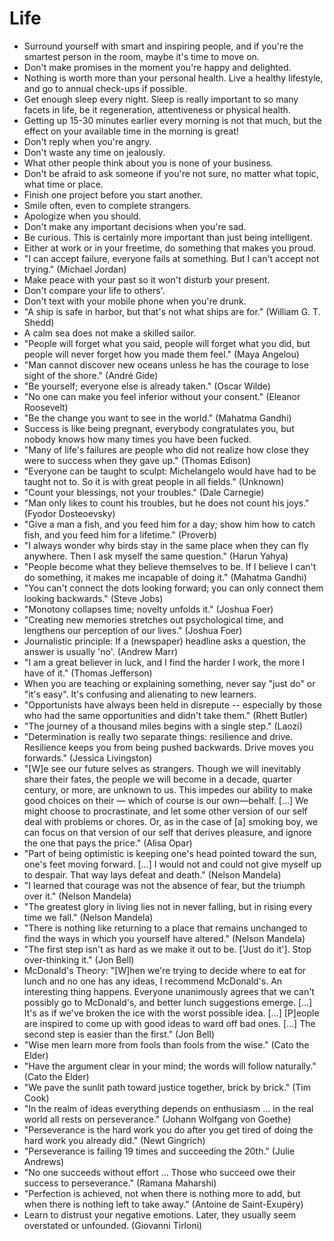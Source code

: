 # Life

 * Surround yourself with smart and inspiring people, and if you're the smartest person in the room, maybe it's time to move on.
 * Don't make promises in the moment you're happy and delighted.
 * Nothing is worth more than your personal health. Live a healthy lifestyle, and go to annual check-ups if possible.
 * Get enough sleep every night. Sleep is really important to so many facets in life, be it regeneration, attentiveness or physical health.
 * Getting up 15-30 minutes earlier every morning is not that much, but the effect on your available time in the morning is great!
 * Don't reply when you're angry.
 * Don't waste any time on jealously.
 * What other people think about you is none of your business.
 * Don't be afraid to ask someone if you're not sure, no matter what topic, what time or place.
 * Finish one project before you start another.
 * Smile often, even to complete strangers.
 * Apologize when you should.
 * Don't make any important decisions when you're sad.
 * Be curious. This is certainly more important than just being intelligent.
 * Either at work or in your freetime, do something that makes you proud.
 * "I can accept failure, everyone fails at something. But I can't accept not trying." (Michael Jordan)
 * Make peace with your past so it won't disturb your present.
 * Don't compare your life to others'.
 * Don't text with your mobile phone when you're drunk.
 * "A ship is safe in harbor, but that's not what ships are for." (William G. T. Shedd)
 * A calm sea does not make a skilled sailor.
 * "People will forget what you said, people will forget what you did, but people will never forget how you made them feel." (Maya Angelou)
 * "Man cannot discover new oceans unless he has the courage to lose sight of the shore." (André Gide)
 * "Be yourself; everyone else is already taken." (Oscar Wilde)
 * "No one can make you feel inferior without your consent." (Eleanor Roosevelt)
 * "Be the change you want to see in the world." (Mahatma Gandhi)
 * Success is like being pregnant, everybody congratulates you, but nobody knows how many times you have been fucked.
 * "Many of life's failures are people who did not realize how close they were to success when they gave up." (Thomas Edison)
 * "Everyone can be taught to sculpt: Michelangelo would have had to be taught not to. So it is with great people in all fields." (Unknown)
 * "Count your blessings, not your troubles." (Dale Carnegie)
 * "Man only likes to count his troubles, but he does not count his joys." (Fyodor Dosteoevsky)
 * "Give a man a fish, and you feed him for a day; show him how to catch fish, and you feed him for a lifetime." (Proverb)
 * "I always wonder why birds stay in the same place when they can fly anywhere. Then I ask myself the same question." (Harun Yahya)
 * "People become what they believe themselves to be. If I believe I can't do something, it makes me incapable of doing it." (Mahatma Gandhi)
 * "You can't connect the dots looking forward; you can only connect them looking backwards." (Steve Jobs)
 * "Monotony collapses time; novelty unfolds it." (Joshua Foer)
 * "Creating new memories stretches out psychological time, and lengthens our perception of our lives." (Joshua Foer)
 * Journalistic principle: If a (newspaper) headline asks a question, the answer is usually 'no'. (Andrew Marr)
 * "I am a great believer in luck, and I find the harder I work, the more I have of it." (Thomas Jefferson)
 * When you are teaching or explaining something, never say "just do" or "it's easy". It's confusing and alienating to new learners.
 * "Opportunists have always been held in disrepute -- especially by those who had the same opportunities and didn't take them." (Rhett Butler)
 * "The journey of a thousand miles begins with a single step." (Laozi)
 * "Determination is really two separate things: resilience and drive. Resilience keeps you from being pushed backwards. Drive moves you forwards." (Jessica Livingston)
 * "[W]e see our future selves as strangers. Though we will inevitably share their fates, the people we will become in a decade, quarter century, or more, are unknown to us. This impedes our ability to make good choices on their — which of course is our own—behalf. [...] We might choose to procrastinate, and let some other version of our self deal with problems or chores. Or, as in the case of [a] smoking boy, we can focus on that version of our self that derives pleasure, and ignore the one that pays the price." (Alisa Opar)
 * "Part of being optimistic is keeping one's head pointed toward the sun, one's feet moving forward. [...] I would not and could not give myself up to despair. That way lays defeat and death." (Nelson Mandela)
 * "I learned that courage was not the absence of fear, but the triumph over it." (Nelson Mandela)
 * "The greatest glory in living lies not in never falling, but in rising every time we fall." (Nelson Mandela)
 * "There is nothing like returning to a place that remains unchanged to find the ways in which you yourself have altered." (Nelson Mandela)
 * "The first step isn't as hard as we make it out to be. ['Just do it']. Stop over-thinking it." (Jon Bell)
 * McDonald's Theory: "[W]hen we're trying to decide where to eat for lunch and no one has any ideas, I recommend McDonald's. An interesting thing happens. Everyone unanimously agrees that we can't possibly go to McDonald's, and better lunch suggestions emerge. [...] It's as if we've broken the ice with the worst possible idea. [...] [P]eople are inspired to come up with good ideas to ward off bad ones. [...] The second step is easier than the first." (Jon Bell)
 * "Wise men learn more from fools than fools from the wise." (Cato the Elder)
 * "Have the argument clear in your mind; the words will follow naturally." (Cato the Elder)
 * "We pave the sunlit path toward justice together, brick by brick." (Tim Cook)
 * "In the realm of ideas everything depends on enthusiasm ... in the real world all rests on perseverance." (Johann Wolfgang von Goethe)
 * "Perseverance is the hard work you do after you get tired of doing the hard work you already did." (Newt Gingrich)
 * "Perseverance is failing 19 times and succeeding the 20th." (Julie Andrews)
 * "No one succeeds without effort ... Those who succeed owe their success to perseverance." (Ramana Maharshi)
 * "Perfection is achieved, not when there is nothing more to add, but when there is nothing left to take away." (Antoine de Saint-Exupéry)
 * Learn to distrust your negative emotions. Later, they usually seem overstated or unfounded. (Giovanni Tirloni)
